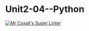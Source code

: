 # Unit2-04--Python
[![Mr Coxall's Super Linter](https://github.com/ICS3U-C-Programming-ShemIrekpita/Unit2-04--Python/workflows/Mr%20Coxall's%20Super%20Linter/badge.svg)](https://github.com/ICS3U-C-Programming-ShemIrekpita/Unit2-04--Python/actions/)
